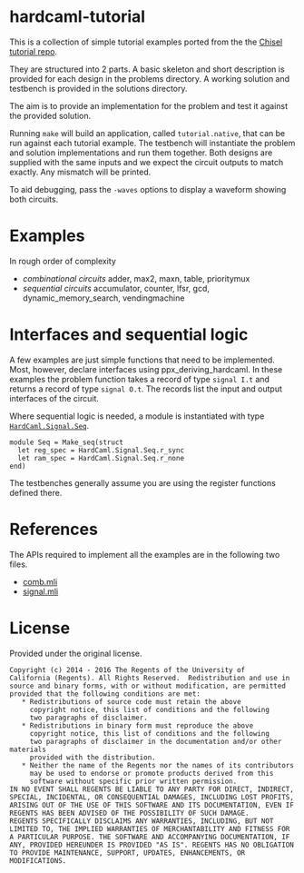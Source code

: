 # hardcaml-tutorial

This is a collection of simple tutorial examples ported from the
the [Chisel tutorial repo](https://github.com/ucb-bar/chisel-tutorial).

They are structured into 2 parts.  A basic skeleton and 
short description is provided for each design in the problems directory.
A working solution and testbench is provided in the solutions directory.

The aim is to provide an implementation for the problem and test it
against the provided solution.

Running `make` will build an application, called `tutorial.native`, that 
can be run against each tutorial example.  The testbench will instantiate
the problem and solution implementations and run them together.
Both designs are supplied with the same inputs and we expect the circuit
outputs to match exactly.  Any mismatch will be printed.

To aid debugging, pass the `-waves` options to display a waveform showing
both circuits.

# Examples

In rough order of complexity

* *combinational circuits* adder, max2, maxn, table, prioritymux
* *sequential circuits* accumulator, counter, lfsr, gcd, dynamic\_memory\_search, vendingmachine

# Interfaces and sequential logic

A few examples are just simple functions that need to be implemented.  Most,
however, declare interfaces using ppx\_deriving\_hardcaml.
In these examples the problem function takes a record of type `signal I.t`
and returns a record of type `signal O.t`.  The records list the input
and output interfaces of the circuit.

Where sequential logic is needed, a module is instantiated with type
[`HardCaml.Signal.Seq`](https://github.com/ujamjar/hardcaml/blob/a1c6ebf5bc7936445921449fe3df541e3337f0e7/src/signal.mli#L440).

```
module Seq = Make_seq(struct
  let reg_spec = HardCaml.Signal.Seq.r_sync
  let ram_spec = HardCaml.Signal.Seq.r_none
end)
```

The testbenches generally assume you are using the register functions 
defined there.

# References

The APIs required to implement all the examples are in the following two
files.

* [comb.mli](https://github.com/ujamjar/hardcaml/blob/master/src/comb.mli)
* [signal.mli](https://github.com/ujamjar/hardcaml/blob/master/src/signal.mli)

# License

Provided under the original license.

```
Copyright (c) 2014 - 2016 The Regents of the University of
California (Regents). All Rights Reserved.  Redistribution and use in
source and binary forms, with or without modification, are permitted
provided that the following conditions are met:
   * Redistributions of source code must retain the above
     copyright notice, this list of conditions and the following
     two paragraphs of disclaimer.
   * Redistributions in binary form must reproduce the above
     copyright notice, this list of conditions and the following
     two paragraphs of disclaimer in the documentation and/or other materials
     provided with the distribution.
   * Neither the name of the Regents nor the names of its contributors
     may be used to endorse or promote products derived from this
     software without specific prior written permission.
IN NO EVENT SHALL REGENTS BE LIABLE TO ANY PARTY FOR DIRECT, INDIRECT,
SPECIAL, INCIDENTAL, OR CONSEQUENTIAL DAMAGES, INCLUDING LOST PROFITS,
ARISING OUT OF THE USE OF THIS SOFTWARE AND ITS DOCUMENTATION, EVEN IF
REGENTS HAS BEEN ADVISED OF THE POSSIBILITY OF SUCH DAMAGE.
REGENTS SPECIFICALLY DISCLAIMS ANY WARRANTIES, INCLUDING, BUT NOT
LIMITED TO, THE IMPLIED WARRANTIES OF MERCHANTABILITY AND FITNESS FOR
A PARTICULAR PURPOSE. THE SOFTWARE AND ACCOMPANYING DOCUMENTATION, IF
ANY, PROVIDED HEREUNDER IS PROVIDED "AS IS". REGENTS HAS NO OBLIGATION
TO PROVIDE MAINTENANCE, SUPPORT, UPDATES, ENHANCEMENTS, OR
MODIFICATIONS.
```

